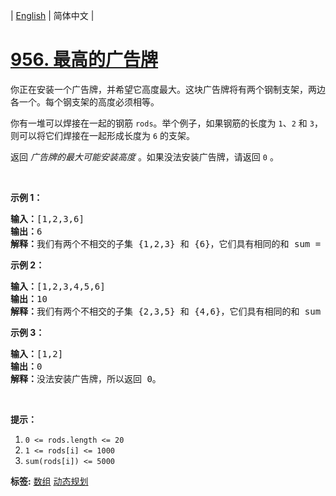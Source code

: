 | [English](README_EN.md) | 简体中文 |

# [956. 最高的广告牌](https://leetcode-cn.com/problems/tallest-billboard)
<p>你正在安装一个广告牌，并希望它高度最大。这块广告牌将有两个钢制支架，两边各一个。每个钢支架的高度必须相等。</p>

<p>你有一堆可以焊接在一起的钢筋 <code>rods</code>。举个例子，如果钢筋的长度为 <code>1</code>、<code>2</code> 和 <code>3</code>，则可以将它们焊接在一起形成长度为 <code>6</code>&nbsp;的支架。</p>

<p>返回 <em>广告牌的最大可能安装高度</em> 。如果没法安装广告牌，请返回 <code>0</code>&nbsp;。</p>

<p>&nbsp;</p>

<p><strong>示例 1：</strong></p>

<pre>
<strong>输入：</strong>[1,2,3,6]
<strong>输出：</strong>6
<strong>解释：</strong>我们有两个不相交的子集 {1,2,3} 和 {6}，它们具有相同的和 sum = 6。
</pre>

<p><strong>示例 2：</strong></p>

<pre>
<strong>输入：</strong>[1,2,3,4,5,6]
<strong>输出：</strong>10
<strong>解释：</strong>我们有两个不相交的子集 {2,3,5} 和 {4,6}，它们具有相同的和 sum = 10。</pre>

<p><strong>示例 3：</strong></p>

<pre>
<strong>输入：</strong>[1,2]
<strong>输出：</strong>0
<strong>解释：</strong>没法安装广告牌，所以返回 0。</pre>

<p>&nbsp;</p>

<p><strong>提示：</strong></p>

<ol>
	<li><code>0 &lt;= rods.length &lt;= 20</code></li>
	<li><code>1 &lt;= rods[i] &lt;= 1000</code></li>
	<li><code>sum(rods[i]) &lt;= 5000</code></li>
</ol>

**标签:**  [数组](https://leetcode-cn.com/tag/array) [动态规划](https://leetcode-cn.com/tag/dynamic-programming) 
